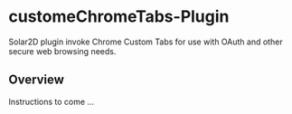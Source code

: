 # customeChromeTabs-Plugin

Solar2D plugin invoke Chrome Custom Tabs for use with OAuth and other secure web browsing needs.

## Overview

Instructions to come ...


